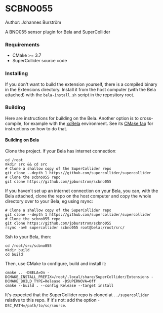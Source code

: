 # SCBNO055

Author: Johannes Burström

A BNO055 sensor plugin for Bela and SuperCollider

### Requirements

- CMake >= 3.7
- SuperCollider source code

### Installing

If you don't want to build the extension yourself, there is a compiled binary in the Extensions directory. Install it from the host computer (with the Bela attached) with the `bela-install.sh` script in the repository root.

### Building

Here are instructions for building on the Bela. Another option is to cross-compile, for example with the [xcBela](https://github.com/TheTechnobear/xcBela) environment. See its [CMake faq](https://github.com/TheTechnobear/xcBela/blob/master/cmake/cmakefaq.md) for instructions on how to do that.

#### Building on Bela

Clone the project. If your Bela has internet connection:

    cd /root
    mkdir src && cd src
    # Clone a shallow copy of the SuperCollider repo
    git clone --depth 1 https://github.com/supercollider/supercollider
    # Clone the scbno055 repo
    git clone https://github.com/jpburstrom/scbno055
    
If you haven't set up an internet connection on your Bela, you can, with the Bela attached, clone the repo on the host computer and copy the whole directory over to your Bela, eg using rsync:

    # Clone a shallow copy of the SuperCollider repo
    git clone --depth 1 https://github.com/supercollider/supercollider
    # Clone the scbno055 repo
    git clone https://github.com/jpburstrom/scbno055
    rsync -avh supercollider scbno055 root@bela:/root/src/
    
Ssh to your Bela, then:
    
    cd /root/src/scbno055
    mkdir build
    cd build

Then, use CMake to configure, build and install it:

    cmake .. -DBELA=On -DCMAKE_INSTALL_PREFIX=/root/.local/share/SuperCollider/Extensions -DCMAKE_BUILD_TYPE=Release -DSUPERNOVA=Off
    cmake --build . --config Release --target install

It's expected that the SuperCollider repo is cloned at `../supercollider` relative to this repo. If it's not: add the option `-DSC_PATH=/path/to/sc/source`.
